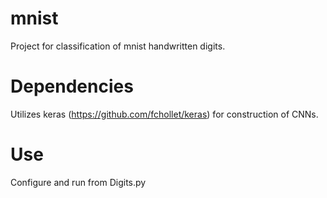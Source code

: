 # mnist
Project for classification of mnist handwritten digits.

# Dependencies
Utilizes keras (https://github.com/fchollet/keras) for construction of CNNs.

# Use
Configure and run from Digits.py

